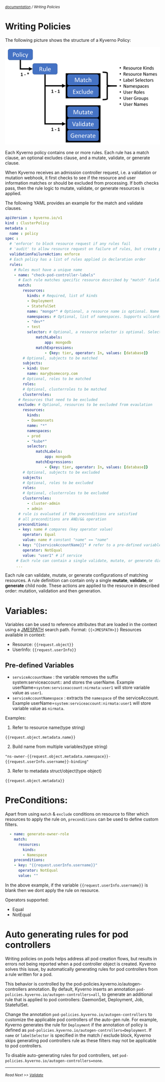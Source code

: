 <small>*[documentation](/README.md#documentation) / Writing Policies*</small>

# Writing Policies

The following picture shows the structure of a Kyverno Policy:

![KyvernoPolicy](images/Kyverno-Policy-Structure.png)

Each Kyverno policy contains one or more rules. Each rule has a match clause, an optional excludes clause, and a mutate, validate, or generate clause.

When Kyverno receives an admission controller request, i.e. a validation or mutation webhook, it first checks to see if the resource and user information matches or should be excluded from processing. If both checks pass, then the rule logic to mutate, validate, or generate resources is applied.

The following YAML provides an example for the match and validate clauses.

````yaml
apiVersion : kyverno.io/v1
kind : ClusterPolicy
metadata :
  name : policy
spec :
  # 'enforce' to block resource request if any rules fail
  # 'audit' to allow resource request on failure of rules, but create policy violations to report them
  validationFailureAction: enforce
  # Each policy has a list of rules applied in declaration order
  rules:
    # Rules must have a unique name
    - name: "check-pod-controller-labels"      
      # Each rule matches specific resource described by "match" field.
      match:
        resources:
          kinds: # Required, list of kinds
          - Deployment
          - StatefulSet
          name: "mongo*" # Optional, a resource name is optional. Name supports wildcards * and ?
          namespaces: # Optional, list of namespaces. Supports wilcards * and ?
          - "dev*"
          - test
          selector: # Optional, a resource selector is optional. Selector values support wildcards * and ?
              matchLabels:
                  app: mongodb
              matchExpressions:
                  - {key: tier, operator: In, values: [database]}
        # Optional, subjects to be matched
        subjects:
        - kind: User
          name: mary@somecorp.com
        # Optional, roles to be matched
        roles:
        # Optional, clusterroles to be matched
        clusterroles:
      # Resources that need to be excluded
      exclude: # Optional, resources to be excluded from evaulation
        resources:
          kinds:
          - Daemonsets
          name: "*"
          namespaces:
          - prod
          - "kube*"
          selector:
              matchLabels:
                  app: mongodb
              matchExpressions:
                  - {key: tier, operator: In, values: [database]}
        # Optional, subjects to be excluded
        subjects:
        # Optional, roles to be excluded
        roles:
        # Optional, clusterroles to be excluded
        clusterroles:
          - cluster-admin
          - admin
      # rule is evaluated if the preconditions are satisfied
      # all preconditions are AND/&& operation
      preconditions:
      - key: name # compares (key operator value) 
        operator: Equal
        value: name # constant "name" == "name"
      - key: "{{serviceAccountName}}" # refer to a pre-defined variable serviceAccountName
        operator: NotEqual
        value: "user1" # if service 
     # Each rule can contain a single validate, mutate, or generate directive
     ...
````

Each rule can validate, mutate, or generate configurations of matching resources. A rule definition can contain only a single **mutate**, **validate**, or **generate** child node. These actions are applied to the resource in described order: mutation, validation and then generation.

# Variables:
Variables can be used to reference attributes that are loaded in the context using a [JMESPATH](http://jmespath.org/) search path.
Format: `{{<JMESPATH>}}`
Resources available in context:
- Resource: `{{request.object}}`
- UserInfo: `{{request.userInfo}}`

## Pre-defined Variables
- `serviceAccountName` : the variable removes the suffix system:serviceaccount:<namespace>: and stores the userName. 
Example  userName=`system:serviceaccount:nirmata:user1` will store variable value as `user1`.
- `serviceAccountNamespace` : extracts the `namespace` of the serviceAccount. 
Example  userName=`system:serviceaccount:nirmata:user1` will store variable value as `nirmata`.

Examples:

1. Refer to resource name(type string)

`{{request.object.metadata.name}}`

2. Build name from multiple variables(type string)

`"ns-owner-{{request.object.metadata.namespace}}-{{request.userInfo.username}}-binding"`

3. Refer to metadata struct/object(type object)

`{{request.object.metadata}}`

# PreConditions:
Apart from using `match` & `exclude` conditions on resource to filter which resources to apply the rule on, `preconditions` can be used to define custom filters.
```yaml
  - name: generate-owner-role
    match:
      resources:
        kinds:
        - Namespace
    preconditions:
    - key: "{{request.userInfo.username}}"
      operator: NotEqual
      value: ""
```
In the above example, if the variable `{{request.userInfo.username}}` is blank then we dont apply the rule on resource.

Operators supported:
- Equal
- NotEqual

# Auto generating rules for pod controllers
Writing policies on pods helps address all pod creation flows, but results in errors not being reported when a pod controller object is created. Kyverno solves this issue, by automatically generating rules for pod controllers from a rule written for a pod. 

This behavior is controlled by the  pod-policies.kyverno.io/autogen-controllers annotation. By default, Kyverno inserts an annotation `pod-policies.kyverno.io/autogen-controllers=all`, to generate an additional rule that is applied to pod controllers: DaemonSet, Deployment, Job, StatefulSet.
 
Change the annotation `pod-policies.kyverno.io/autogen-controllers` to customize the applicable pod controllers of the auto-gen rule. For example, Kyverno generates the rule for `Deployment` if the annotation of policy is defined as `pod-policies.kyverno.io/autogen-controllers=Deployment`. If `name` or `labelSelector` is specified in the match / exclude block, Kyverno skips generating pod controllers rule as these filters may not be applicable to pod controllers.
 
To disable auto-generating rules for pod controllers, set `pod-policies.kyverno.io/autogen-controllers=none`.



---
<small>*Read Next >> [Validate](/documentation/writing-policies-validate.md)*</small>